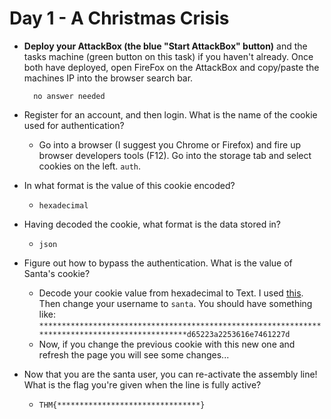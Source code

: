 # Day 1 - A Christmas Crisis

- **Deploy your AttackBox (the blue "Start AttackBox" button)** and the tasks machine (green button on this task) if you haven't already. Once both have deployed, open FireFox on the AttackBox and copy/paste the machines IP into the browser search bar.

		no answer needed

- Register for an account, and then login.
What is the name of the cookie used for authentication?

	- Go into a browser (I suggest you Chrome or Firefox) and fire up browser developers tools (F12). Go into the storage tab and select cookies on the left. `auth`.

- In what format is the value of this cookie encoded?

	- `hexadecimal`

- Having decoded the cookie, what format is the data stored in?

	- `json`

- Figure out how to bypass the authentication.
What is the value of Santa's cookie?

	- Decode your cookie value from hexadecimal to Text. I used [this](https://cryptii.com/pipes/hex-decoder). Then change your username to `santa`. You should have something like: `************************************************************************************************d65223a2253616e7461227d`
	- Now, if you change the previous cookie with this new one and refresh the page you will see some changes...

- Now that you are the santa user, you can re-activate the assembly line!
What is the flag you're given when the line is fully active?

	- `THM{********************************}`
